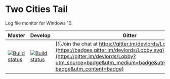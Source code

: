Two Cities Tail
====================
Log file monitor for Windows 10.

| Master      | Develop      | Gitter    |
| -----       | -----        |------     |
| [![Build status](https://ci.appveyor.com/api/projects/status/67ndlsy0tnanal37/branch/master?svg=true)](https://ci.appveyor.com/project/lorddev/2cities/branch/master) | [![Build status](https://ci.appveyor.com/api/projects/status/67ndlsy0tnanal37/branch/develop?svg=true)](https://ci.appveyor.com/project/lorddev/2cities/branch/develop) | [![Join the chat at https://gitter.im/devlords/Lobby](https://badges.gitter.im/devlords/Lobby.svg)](https://gitter.im/devlords/Lobby?utm_source=badge&utm_medium=badge&utm_campaign=pr-badge&utm_content=badge) |
